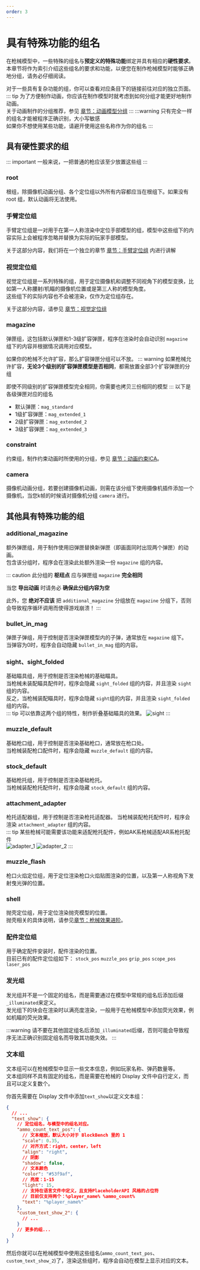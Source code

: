 ```yaml
---
order: 3
---
```

# 具有特殊功能的组名
在枪械模型中，一些特殊的组名与**预定义的特殊功能**绑定并具有相应的**硬性要求**。  
本章节将作为索引介绍这些组名的要求和功能，以便您在制作枪械模型时能够正确地分组，请务必仔细阅读。    

对于一些具有复杂功能的组，你可以查看对应条目下的链接前往对应的独立页面。
::: tip
为了方便制作动画，你应该在制作模型时就考虑到如何分组才能更好地制作动画。  
关于动画制作的分组推荐，参见 [章节：动画模型分组]()
:::
:::warning
只有完全一样的组名才能被程序正确识别，大小写敏感  
如果你不想使用某些功能，请避开使用这些名称作为你的组名
:::

## 具有硬性要求的组
::: important
一般来说，一把普通的枪应该至少放置这些组
:::

### **root**
根组，除摄像机动画分组、各个定位组以外所有内容都应当在根组下。如果没有 root 组，默认动画将无法使用。

### **手臂定位组**
手臂定位组是一对用于在第一人称渲染中定位手部模型的组，模型中这些组下的内容实际上会被程序忽略并替换为实际的玩家手部模型。  

关于这部分内容，我们将在一个独立的章节 [章节：手臂定位组](./04_hand_pos) 内进行讲解

### **视觉定位组**
视觉定位组是一系列特殊的组，用于定位摄像机和调整不同视角下的模型变换，比如第一人称腰射/机瞄的摄像机位置或是第三人称的模型角度。  
这些组下的实际内容也不会被渲染，仅作为定位组存在。

关于这部分内容，请参见 [章节：视觉定位组](./05_gun_position)

### **magazine**
弹匣组，这包括默认弹匣和1-3级扩容弹匣，程序在渲染时会自动识别 `magazine` 组下的内容并根据情况调用对应模型。  

如果你的枪械不允许扩容，那么扩容弹匣分组可以不放。
::: warning
如果枪械允许扩容，**无论3个级别的扩容弹匣模型是否相同**，都需放置全部3个扩容弹匣的分组

即使不同级别的扩容弹匣模型完全相同，你需要也拷贝三份相同的模型
:::
以下是各级弹匣对应的组名
- 默认弹匣：`mag_standard`
- 1级扩容弹匣：`mag_extended_1`
- 2级扩容弹匣：`mag_extended_2`
- 3级扩容弹匣：`mag_extended_3`

### **constraint**
约束组，制作约束动画时所使用的分组，参见 [章节：动画约束ICA](./animation/ica.md)。

### **camera**
摄像机动画分组，若要创建摄像机动画，则需在该分组下使用摄像机插件添加一个摄像机，当您k帧的时候请对摄像机分组 `camera` 进行。


## 其他具有特殊功能的组

### **additional_magazine**
额外弹匣组，用于制作使用旧弹匣替换新弹匣（即画面同时出现两个弹匣）的动画。  
包含该分组时，程序会在渲染此处额外渲染一份 `magazine` 组的内容。

::: caution
此分组的 **枢纽点** 应与弹匣组 `magazine` **完全相同**

当您 **导出动画** 时请务必 **确保此分组内容为空**

此外，您 **绝对不应该** 把 `additional_magazine` 分组放在 `magazine` 分组下，否则会导致程序循环调用而使得游戏崩溃！
:::

### **bullet_in_mag**
弹匣子弹组，用于控制是否渲染弹匣模型内的子弹，通常放在 `magazine` 组下。  
当弹容为0时，程序会自动隐藏 `bullet_in_mag` 组的内容。

### **sight、sight_folded**
基础瞄具组，用于控制是否渲染枪械的基础瞄具。  
当枪械未装配瞄具配件时，程序会隐藏 `sight_folded` 组的内容，并且渲染 `sight`组的内容。  
反之，当枪械装配瞄具时，程序会隐藏 `sight`组的内容，并且渲染 `sight_folded` 组的内容。  
::: tip
可以依靠这两个组的特性，制作折叠基础瞄具的效果。
![sight](/gunpack/gun/sight/sight.png)
:::

### **muzzle_default**
基础枪口组，用于控制是否渲染基础枪口，通常放在枪口处。  
当枪械装配枪口配件时，程序会隐藏 `muzzle_default` 组的内容。

### **stock_default**
基础枪托组，用于控制是否渲染基础枪托。   
当枪械装配枪托配件时，程序会隐藏 `stock_default` 组的内容。  


### **attachment_adapter**
枪托适配器组，用于控制是否渲染枪托适配器。
当枪械装配枪托配件时，程序会渲染 `attachment_adapter` 组的内容。  
::: tip
某些枪械可能需要该功能来适配枪托配件，例如AK系枪械适配AR系枪托配件  
![adapter_1](/gunpack/gun/attachment_adapter/adapter_1.png)
![adapter_2](/gunpack/gun/attachment_adapter/adapter_2.png)
:::

### **muzzle_flash**
枪口火焰定位组，用于定位渲染枪口火焰贴图渲染的位置，以及第一人称视角下发射曳光弹的位置。

### **shell**
抛壳定位组，用于定位渲染抛壳模型的位置。  
抛壳相关的具体说明，请参见[章节：枪械效果进阶](./display/README.md)。

### **配件定位组**
用于确定配件安装时，配件渲染的位置。  
目前已有的配件定位组如下：
`stock_pos`
`muzzle_pos`
`grip_pos`
`scope_pos`
`laser_pos`

### 发光组
发光组并不是一个固定的组名，而是需要通过在模型中常规的组名后添加后缀`_illuminated`来定义。  
发光组下的块会在渲染时以满亮度渲染，一般用于在枪械模型中添加荧光效果，例如机瞄的荧光效果。  

:::warning
请不要在其他固定组名后添加`_illuminated`后缀，否则可能会导致程序无法正确识别固定组名而导致其功能失效。
:::

### 文本组
文本组可以在枪械模型中显示一些文本信息，例如玩家名称、弹药数量等。  
文本组同样不具有固定的组名，而是需要在枪械的 Display 文件中自行定义，而且可以定义复数个。  

你首先需要在 Display 文件中添加`text_show`以定义文本组：
```json
{
  // ...
  "text_show": {
    // 定位组名，与模型中的组名对应。
    "ammo_count_text_pos": {
      // 文本缩放，默认大小对于 BlockBench 里的 1
      "scale": 0.35,
      // 对齐方式：right，center，left
      "align": "right",
      // 阴影
      "shadow": false,
      // 文本颜色
      "color": "#53f9af",
      // 亮度：1-15
      "light": 15,
      // 支持在语言文件中定义，且支持PlaceholderAPI 风格的占位符
      // 目前仅支持两个：%player_name% %ammo_count%
      "text": "%player_name%"
    },
    "custom_text_show_2": {
      // ...
    }
    // 更多的组...
  }
}
```

然后你就可以在枪械模型中使用这些组名(`ammo_count_text_pos`、`custom_text_show_2`)了，渲染这些组时，程序会自动在模型上显示对应的文本。
